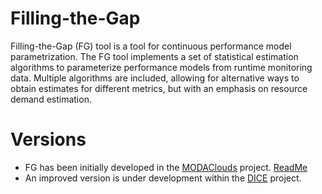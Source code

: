 # Filling-the-Gap

Filling-the-Gap (FG) tool is a tool for continuous performance model parametrization. The FG tool implements a set of statistical estimation algorithms to parameterize performance models from runtime monitoring data. Multiple algorithms are included, allowing for alternative ways to obtain estimates for different metrics, but with an emphasis on resource demand estimation. 

# Versions
* FG has been initially developed in the [MODAClouds](http://www.modaclouds.eu) project. [ReadMe](projects/README.md)
* An improved version is under development within the [DICE](http://www.dice-h2020.eu) project.
